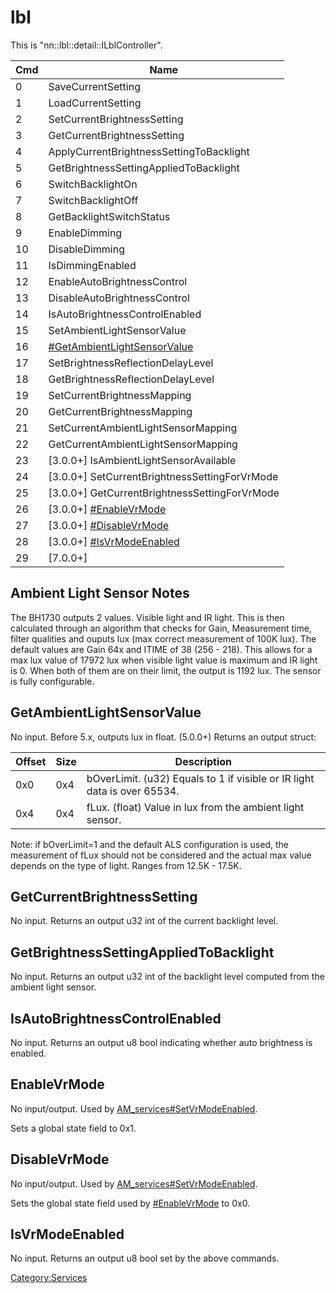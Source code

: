 # lbl

This is
"nn::lbl::detail::ILblController".

| Cmd | Name                                                                   |
| --- | ---------------------------------------------------------------------- |
| 0   | SaveCurrentSetting                                                     |
| 1   | LoadCurrentSetting                                                     |
| 2   | SetCurrentBrightnessSetting                                            |
| 3   | GetCurrentBrightnessSetting                                            |
| 4   | ApplyCurrentBrightnessSettingToBacklight                               |
| 5   | GetBrightnessSettingAppliedToBacklight                                 |
| 6   | SwitchBacklightOn                                                      |
| 7   | SwitchBacklightOff                                                     |
| 8   | GetBacklightSwitchStatus                                               |
| 9   | EnableDimming                                                          |
| 10  | DisableDimming                                                         |
| 11  | IsDimmingEnabled                                                       |
| 12  | EnableAutoBrightnessControl                                            |
| 13  | DisableAutoBrightnessControl                                           |
| 14  | IsAutoBrightnessControlEnabled                                         |
| 15  | SetAmbientLightSensorValue                                             |
| 16  | [\#GetAmbientLightSensorValue](#GetAmbientLightSensorValue "wikilink") |
| 17  | SetBrightnessReflectionDelayLevel                                      |
| 18  | GetBrightnessReflectionDelayLevel                                      |
| 19  | SetCurrentBrightnessMapping                                            |
| 20  | GetCurrentBrightnessMapping                                            |
| 21  | SetCurrentAmbientLightSensorMapping                                    |
| 22  | GetCurrentAmbientLightSensorMapping                                    |
| 23  | \[3.0.0+\] IsAmbientLightSensorAvailable                               |
| 24  | \[3.0.0+\] SetCurrentBrightnessSettingForVrMode                        |
| 25  | \[3.0.0+\] GetCurrentBrightnessSettingForVrMode                        |
| 26  | \[3.0.0+\] [\#EnableVrMode](#EnableVrMode "wikilink")                  |
| 27  | \[3.0.0+\] [\#DisableVrMode](#DisableVrMode "wikilink")                |
| 28  | \[3.0.0+\] [\#IsVrModeEnabled](#IsVrModeEnabled "wikilink")            |
| 29  | \[7.0.0+\]                                                             |

## Ambient Light Sensor Notes

The BH1730 outputs 2 values. Visible light and IR light. This is then
calculated through an algorithm that checks for Gain, Measurement time,
filter qualities and ouputs lux (max correct measurement of 100K lux).
The default values are Gain 64x and ITIME of 38 (256 - 218). This allows
for a max lux value of 17972 lux when visible light value is maximum and
IR light is 0. When both of them are on their limit, the output is 1192
lux. The sensor is fully configurable.

## GetAmbientLightSensorValue

No input. Before 5.x, outputs lux in float. (5.0.0+) Returns an output
struct:

| Offset | Size | Description                                                              |
| ------ | ---- | ------------------------------------------------------------------------ |
| 0x0    | 0x4  | bOverLimit. (u32) Equals to 1 if visible or IR light data is over 65534. |
| 0x4    | 0x4  | fLux. (float) Value in lux from the ambient light sensor.                |

Note: if bOverLimit=1 and the default ALS configuration is used, the
measurement of fLux should not be considered and the actual max value
depends on the type of light. Ranges from 12.5K - 17.5K.

## GetCurrentBrightnessSetting

No input. Returns an output u32 int of the current backlight level.

## GetBrightnessSettingAppliedToBacklight

No input. Returns an output u32 int of the backlight level computed from
the ambient light sensor.

## IsAutoBrightnessControlEnabled

No input. Returns an output u8 bool indicating whether auto brightness
is enabled.

## EnableVrMode

No input/output. Used by
[AM\_services\#SetVrModeEnabled](AM%20services#SetVrModeEnabled.md##SetVrModeEnabled "wikilink").

Sets a global state field to 0x1.

## DisableVrMode

No input/output. Used by
[AM\_services\#SetVrModeEnabled](AM%20services#SetVrModeEnabled.md##SetVrModeEnabled "wikilink").

Sets the global state field used by
[\#EnableVrMode](#EnableVrMode "wikilink") to 0x0.

## IsVrModeEnabled

No input. Returns an output u8 bool set by the above commands.

[Category:Services](Category:Services "wikilink")
